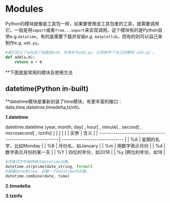 # Modules
Python的模块就像是工具包一样，如果要使用该工具包里的工具，就需要调用它。一般是用`import`或者`from...import`来实现调用。这个模块有的是Python自带e.g.`datatime`，有的是需要下载并安装e.g. `matplotlib`，而有的则可以自己来制作e.g. `add.py`。
```python
#我们定义了add这个函数是a+b，并保存为add.py，从而制作了自己的模块`add.py`。
def add(a,b):
    return a + b
```
**下面就是常用的模块及使用方法

## datetime(Python in-built)
**datetime模块是重新封装了time模块，有更丰富的接口：date,time,datetime,timedelta,tzinfo.

**1.datetime**

datetime.datetime (year, month, day[ , hour[ , minute[ , second[ , microsecond[ , tzinfo] ] ] ] ] )
| 实参                                                      | 含义                           |
| ----------------------------------------------------------| ------------------------------ |
| %A                                                        | 星期的名字，比如Monday          |
| %B                                                        | 月份名，如January              |
| %m                                                        | 用数字表示月份                  |
| %d                                                        | 数字表示月份的某一天            |
| %Y                                                        | 四位的年份，如2018              |
| %y                                                        |两位的年份，如18                 |




```python
#将格式字符串转换为datetime对象。
datetime.strptime(date_string, format)
#根据date和time，创建一个datetime的对象。
datetime.combine(date, time)
```

**2.timedelta**

**3.tzinfo**




